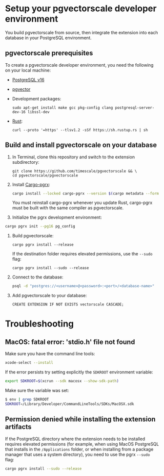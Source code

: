 # Setup your pgvectorscale developer environment

You build pgvectorscale from source, then integrate the extension into each database in your PostgreSQL environment.

## pgvectorscale prerequisites

To create a pgvectorscale developer environment, you need the following on your local machine:

* [PostgreSQL v16](https://docs.timescale.com/self-hosted/latest/install/installation-linux/#install-and-configure-timescaledb-on-postgresql)
* [pgvector](https://github.com/pgvector/pgvector/blob/master/README.md)
* Development packages:
    ```
    sudo apt-get install make gcc pkg-config clang postgresql-server-dev-16 libssl-dev
    ```

* [Rust][rust-language]:
    ```shell
    curl --proto '=https' --tlsv1.2 -sSf https://sh.rustup.rs | sh
    ```

## Build and install pgvectorscale on your database

1. In Terminal, clone this repository and switch to the extension subdirectory:

    ```shell
    git clone https://github.com/timescale/pgvectorscale && \
    cd pgvectorscale/pgvectorscale
    ```

1. Install [Cargo-pgrx][cargo-pgrx]:

   ```bash
   cargo install --locked cargo-pgrx --version $(cargo metadata --format-version 1 | jq -r '.packages[] | select(.name == "pgrx") | .version')
   ```
   You must reinstall cargo-pgrx whenever you update Rust, cargo-pgrx must be
   built with the same compiler as pgvectorscale.

1. Initialize the pgrx development environment:

  ```bash
  cargo pgrx init --pg16 pg_config
  ```

1. Build pgvectorscale:

   ```shell
   cargo pgrx install --release
   ```

   If the destination folder requires elevated permissions, use the `--sudo`
   flag:

   ```shell
   cargo pgrx install --sudo --release
   ```

1. Connect to the database:

   ```bash
   psql -d "postgres://<username>@<password>:<port>/<database-name>"
   ```

1. Add pgvectorscale to your database:

    ```postgresql
    CREATE EXTENSION IF NOT EXISTS vectorscale CASCADE;
    ```

# Troubleshooting

## MacOS: fatal error: 'stdio.h' file not found

Make sure you have the command line tools:

```bash
xcode-select --install
```

If the error persists try setting explicitly the `SDKROOT` environment
variable:

```bash
export SDKROOT=$(xcrun --sdk macosx --show-sdk-path)
```

Make sure the variable was set:


```bash
$ env | grep SDKROOT
SDKROOT=/Library/Developer/CommandLineTools/SDKs/MacOSX.sdk
```

## Permission denied while installing the extension artifacts

If the PostgreSQL directory where the extension needs to be installed requires
elevated permissions (for example, when using MacOS PostgreSQL that installs in the
`/Applications` folder, or when installing from a package manager that uses a system
directory), you need to use the pgrx `--sudo` flag:

```bash
cargo pgrx install --sudo --release
```

[pgvector]: https://github.com/pgvector/pgvector/blob/master/README.md
[rust-language]: https://www.rust-lang.org/
[cargo-pgrx]: https://lib.rs/crates/cargo-pgrx
